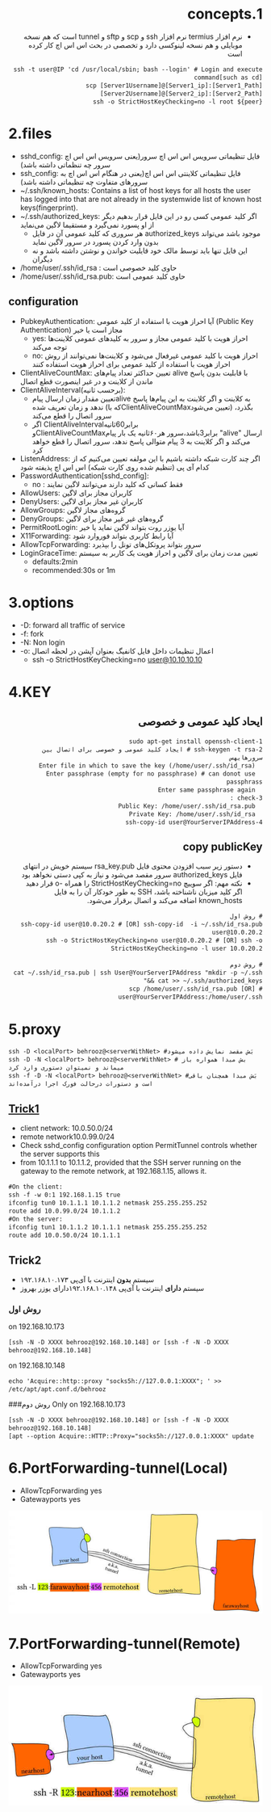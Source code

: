<div dir="rtl">

# 1.concepts

* نرم افزار termius نرم افزار ssh و scp و sftp و tunnel است که هم نسخه موبایلی و هم نسخه لینوکسی دارد و تخصصی در بحث اس اس اچ کار کرده است

```shell
ssh -t user@IP 'cd /usr/local/sbin; bash --login' # Login and execute command[such as cd]
scp [Server1Username]@[Server1_ip]:[Server1_Path] [Server2Username]@[Server2_ip]:[Server2_Path]
ssh -o StrictHostKeyChecking=no -l root ${peer}

```

</div>

# 2.files

* sshd_config:  فایل تنظیماتی سرویس اس اس اچ سرور(یعنی سرویس اس اس اچ سرور چه تنظماتی داشته باشد)
* ssh_config:  فایل تنظیماتی کلاینتی اس اس اچ(یعنی در هنگام اس اس اچ به سرورهای متفاوت چه تنظیماتی داشته باشد)
* ~/.ssh/known_hosts: Contains a list of host keys for all hosts the user has logged into that are not already in the systemwide list of known host keys(fingerprint).
* ~/.ssh/authorized_keys: اگر کلید عمومی کسی رو در این فایل قرار بدهیم دیگر از او پسورد نمی‌گیرد و مستقیما لاگین می‌نماید
    * هر سروری که کلید عمومی آن در فایل authorized_keys موجود باشد می‌تواند بدون وارد کردن پسورد در سرور لاگین نماید
    * این فایل تنها باید توسط مالک خود قایلیت خواندن و نوشتن داشته باشد و نه دیگران
* /home/user/.ssh/id_rsa : حاوی کلید خصوصی است
* /home/user/.ssh/id_rsa.pub: حاوی کلید عمومی است

## configuration

* PubkeyAuthentication: آیا احراز هویت با استفاده از کلید عمومی (Public Key Authentication) مجاز است یا خیر
    * yes: احراز هویت با کلید عمومی مجاز و سرور به کلیدهای عمومی کلاینت‌ها توجه می‌کند
    * no: احراز هویت با کلید عمومی غیرفعال می‌شود و کلاینت‌ها نمی‌توانند از روش احراز هویت با استفاده از کلید عمومی برای احراز هویت استفاده کنند
* ClientAliveCountMax: تعیین حداکثر تعداد پیام‌های alive با قابلیت بدون پاسخ ماندن از کلاینت و در غیر اینصورت قطع اتصال
* ClientAliveInterval(برحسب ثانیه):
    * تعیین مقدار زمان ارسال پیامalive به کلاینت و اگر کلاینت به این پیام‌ها پاسخ ندهد و زمان تعریف شده (که باClientAliveCountMaxتعیین می‌شود) بگذرد، سرور اتصال را قطع می‌کند
    * اگر ClientAliveIntervalبرابر60ثانیه وClientAliveCountMaxبرابر3باشد،سرور هر۶۰ثانیه یک بار پیام "alive" ارسال می‌کند و اگر کلاینت به 3 پیام متوالی پاسخ ندهد، سرور اتصال را قطع خواهد کرد
* ListenAddress: اگر چند کارت شبکه داشته باشیم با این مولفه تعیین می‌کنیم که از کدام آی پی (تنظیم شده روی کارت شبکه) اس اس اچ پذیفته شود
* PasswordAuthentication[sshd_config]:
    * no : فقط کسانی که کلید دارند می‌توانند لاگین نمایند
* AllowUsers: کاربران مجاز برای لاگین
* DenyUsers: کاربران غیر مجاز برای لاگین
* AllowGroups: گروه‌های مجاز لاگین
* DenyGroups: گروه‌های غیر غیر مجاز برای لاگین
* PermitRootLogin: آیا یوزر روت بتواند لاگین نماید یا خیر
* X11Forwarding: آیا رابط کاربری بتواند فوروارد شود
* AllowTcpForwarding: سرور بتواند پروتکل‌های تونل را بپذیرد
* LoginGraceTime: تعیین مدت زمان برای لاگین و احراز هویت یک کاربر به سیستم
    * defaults:2min
    * recommended:30s or 1m

# 3.options

* -D: forward all traffic of service
* -f: fork
* -N: Non login
* -o: اعمال تنظیمات داخل فایل کانفیگ بعنوان آپشن در لحظه اتصال
    * ssh -o StrictHostKeyChecking=no user@10.10.10.10

# 4.KEY

<div dir="rtl">

## ایحاد کلید عمومی و خصوصی

```shell
1-sudo apt-get install openssh-client
2-ssh-keygen -t rsa # ایجاد کلید عمومی و خصوصی برای اتصال بین سرورهایهس
  Enter file in which to save the key (/home/user/.ssh/id_rsa)
  Enter passphrase (empty for no passphrase) # can donot use passphrass
  Enter same passphrase again
3-check :
  Public Key: /home/user/.ssh/id_rsa.pub
  Private Key: /home/user/.ssh/id_rsa    
4-ssh-copy-id user@YourServerIPAddress
```

## copy publicKey

* دستور زیر سبب افزودن محتوی فایل rsa_key.pub سیستم خویش در انتهای فایل authorized_keys سرور مقصد می‌شود و نیاز به کپی دستی نخواهد بود
* نکته مهم: اگر سوییچ StrictHostKeyChecking=no را همراه -o ‌قرار دهید اگر کلید میزبان ناشناخته باشد، SSH به طور خودکار آن را به فایل known_hosts اضافه می‌کند و اتصال برقرار می‌شود.

```shell
# روش اول
ssh-copy-id user@10.0.20.2 # [OR] ssh-copy-id  -i ~/.ssh/id_rsa.pub user@10.0.20.2
ssh -o StrictHostKeyChecking=no user@10.0.20.2 # [OR] ssh -o StrictHostKeyChecking=no -l user 10.0.20.2

# روش دوم
cat ~/.ssh/id_rsa.pub | ssh User@YourServerIPAddress "mkdir -p ~/.ssh && cat >> ~/.ssh/authorized_keys"
# [OR] scp /home/user/.ssh/id_rsa.pub user@YourServerIPAddress:/home/user/.ssh

```

</div>

# 5.proxy

```shell
ssh -D <localPort> behrooz@<serverWithNet> #بَش مقصد نمایش داده میشود
ssh -D -N <localPort> behrooz@<serverWithNet> # بش مبدا همواره باز میماند و نمیتوان دستوری وارد کرد
ssh -f -D -N <localPort> behrooz@<serverWithNet> #بَش مبدا همچنان باقی است و دستورات درحالت فورک اجرا درآمده‌اند
```

## [Trick1](https://serverfault.com/questions/456960/how-to-force-all-packets-go-through-ssh-tunnel)

* client network: 10.0.50.0/24
* remote network10.0.99.0/24
* Check sshd_config configuration option PermitTunnel controls whether the server supports this
* from 10.1.1.1 to 10.1.1.2, provided that the SSH server running on the gateway to the remote network, at 192.168.1.15, allows it.

```shell
#On the client:
ssh -f -w 0:1 192.168.1.15 true
ifconfig tun0 10.1.1.1 10.1.1.2 netmask 255.255.255.252
route add 10.0.99.0/24 10.1.1.2
#On the server:
ifconfig tun1 10.1.1.2 10.1.1.1 netmask 255.255.255.252
route add 10.0.50.0/24 10.1.1.1
```

## Trick2

* سیستم **بدون** اینترنت با آی‌پی ۱۹۲.۱۶۸.۱۰.۱۷۳
* سیستم **دارای** اینترنت با آی‌پی ۱۹۲.۱۶۸.۱۰.۱۴۸دارای یوزر بهروز

### روش اول

on 192.168.10.173

```shell
[ssh -N -D XXXX behrooz@192.168.10.148] or [ssh -f -N -D XXXX behrooz@192.168.10.148]
```

on 192.168.10.148

```shell
echo 'Acquire::http::proxy "socks5h://127.0.0.1:XXXX"; ' >> /etc/apt/apt.conf.d/behrooz
```

###روش دوم
Only on 192.168.10.173

```shell
[ssh -N -D XXXX behrooz@192.168.10.148] or [ssh -f -N -D XXXX behrooz@192.168.10.148]
[apt --option Acquire::HTTP::Proxy="socks5h://127.0.0.1:XXXX" update

```

# 6.PortForwarding-tunnel(Local)

* AllowTcpForwarding yes
* Gatewayports yes

![sshL.jpg](_srcFiles/Images/sshL.jpg "sshL.jpg")

# 7.PortForwarding-tunnel(Remote)

* AllowTcpForwarding yes
* Gatewayports yes

![sshR.jpg](_srcFiles/Images/sshR.jpg "sshR.jpg")